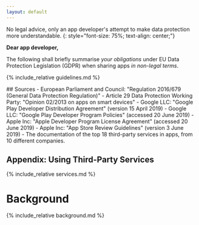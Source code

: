 ```yaml
---
layout: default
---
```


No legal advice, only an app developer's attempt to make data protection more understandable.
{: style="font-size: 75%; text-align: center;"}

**Dear app developer,**

The following shall briefly summarise *your obligations* under EU Data Protection Legislation (GDPR) when sharing apps *in non-legal terms*.

{% include_relative guidelines.md %}

<div markdown="1" class="appendix">
## Sources
- European Parliament and Council: "Regulation 2016/679 (General Data Protection Regulation)"
- Article 29 Data Protection Working Party: "Opinion 02/2013 on apps on smart devices"
- Google LLC: "Google Play Developer Distribution Agreement" (version 15 April 2019)
- Google LLC: "Google Play Developer Program Policies" (accessed 20 June 2019)
- Apple Inc: "Apple Developer Program License Agreement" (accessed 20 June 2019)
- Apple Inc: "App Store Review Guidelines" (version 3 June 2019)
- The documentation of the top 18 third-party services in apps, from 10 different companies.

## Appendix: Using Third-Party Services
{% include_relative services.md %}
</div>

# Background

{% include_relative background.md %}